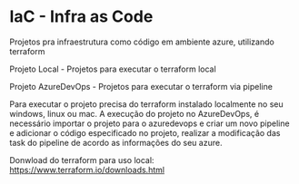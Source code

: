 # IaC - Infra as Code

Projetos pra infraestrutura como código em ambiente azure, utilizando terraform

Projeto Local - Projetos para executar o terraform local

Projeto AzureDevOps - Projetos para executar o terraform via pipeline

Para executar o projeto precisa do terraform instalado localmente no seu windows, linux ou mac. 
A execução do projeto no AzureDevOps, é necessário importar o projeto para o azuredevops e criar um novo pipeline e adicionar o código especificado no projeto, realizar a modificação das task do pipeline de acordo as informações do seu azure.

Donwload do terraform para uso local: https://www.terraform.io/downloads.html

